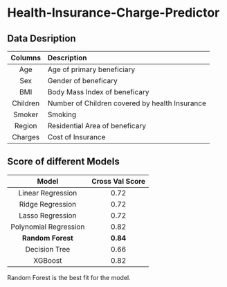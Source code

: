 # Health-Insurance-Charge-Predictor

## Data Desription
| Columns | Description | 
| :---: |:--- |  
|Age |Age of primary beneficiary |
|Sex| Gender of beneficary|
|BMI| Body Mass Index of beneficary|
|Children|Number of Children covered by health Insurance|
|Smoker | Smoking |
|Region | Residential Area of beneficary |
|Charges | Cost of Insurance|


## Score of different Models
| Model | Cross Val Score |
| :---:  | :---:  |
| Linear Regression |  0.72 |
| Ridge Regression |   0.72 |
| Lasso Regression |   0.72 |
| Polynomial Regression| 0.82|
| **Random Forest** | **0.84**|
|Decision Tree| 0.66|
| XGBoost | 0.82|

Random Forest is the best fit for the model.
